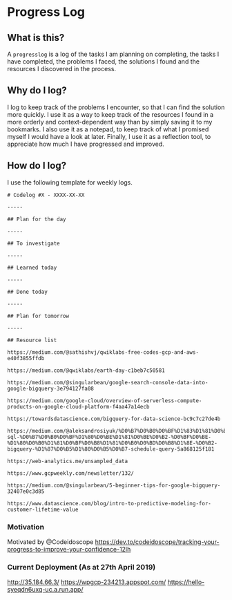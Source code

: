 # Progress Log

## What is this?
A `progresslog` is a log of the tasks I am planning on completing, the tasks I have completed, the problems I faced, the solutions I found and the resources I discovered in the process.

## Why do I log?

I log to keep track of the problems I encounter, so that I can find the solution more quickly. I use it as a way to keep track of the resources I found in a more orderly and context-dependent way than by simply saving it to my bookmarks. I also use it as a notepad, to keep track of what I promised myself I would have a look at later. Finally, I use it as a reflection tool, to appreciate how much I have progressed and improved.

## How do I log?

I use the following template for weekly logs. 

```
# Codelog #X - XXXX-XX-XX

-----

## Plan for the day

-----

## To investigate

-----

## Learned today

-----

## Done today

-----

## Plan for tomorrow

-----

## Resource list

https://medium.com/@sathishvj/qwiklabs-free-codes-gcp-and-aws-e40f3855ffdb

https://medium.com/@qwiklabs/earth-day-c1beb7c50581

https://medium.com/@singularbean/google-search-console-data-into-google-bigquery-3e794127fa08

https://medium.com/google-cloud/overview-of-serverless-compute-products-on-google-cloud-platform-f4aa47a14ecb

https://towardsdatascience.com/bigquery-for-data-science-bc9c7c27de4b

https://medium.com/@aleksandrosiyuk/%D0%B7%D0%B0%D0%BF%D1%83%D1%81%D0%BA-sql-%D0%B7%D0%B0%D0%BF%D1%80%D0%BE%D1%81%D0%BE%D0%B2-%D0%BF%D0%BE-%D1%80%D0%B0%D1%81%D0%BF%D0%B8%D1%81%D0%B0%D0%BD%D0%B8%D1%8E-%D0%B2-bigquery-%D1%87%D0%B5%D1%80%D0%B5%D0%B7-schedule-query-5a868125f181

https://web-analytics.me/unsampled_data

https://www.gcpweekly.com/newsletter/132/

https://medium.com/@singularbean/5-beginner-tips-for-google-bigquery-32407e0c3d85

https://www.datascience.com/blog/intro-to-predictive-modeling-for-customer-lifetime-value

```
### Motivation
Motivated by @Codeidoscope https://dev.to/codeidoscope/tracking-your-progress-to-improve-your-confidence-12lh

### Current Deployment (As at 27th April 2019)

http://35.184.66.3/
https://wpgcp-234213.appspot.com/
https://hello-syeqdn6uxq-uc.a.run.app/
